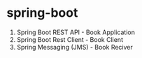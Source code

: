 # spring-boot

1. Spring Boot REST API - Book Application
2. Spring Boot Rest Client - Book Client
3. Spring Messaging (JMS) - Book Reciver
